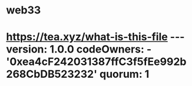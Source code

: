 # web33
# https://tea.xyz/what-is-this-file --- version: 1.0.0 codeOwners:   - '0xea4cF242031387ffC3f5fEe992b268CbDB523232' quorum: 1
